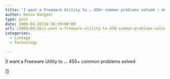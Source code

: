 ```yaml
---
title: 'I want a Freeware Utility to … 450+ common problems solved : eConsultant'
author: Kevin Dangoor
type: post
date: 2006-04-26T16:36:29+00:00
url: /2006/04/26/i-want-a-freeware-utility-to-450-common-problems-solved-econsultant/
categories:
  - Linkage
  - Technology

---
```

[I want a Freeware Utility to &#8230; 450+ common problems solved
  
][1]

 [1]: http://www.econsultant.com/i-want-freeware-utilities/index.html